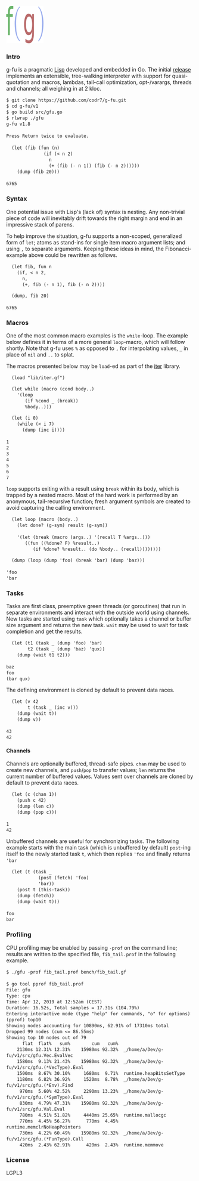![Logo](logo.png)

### Intro
g-fu is a pragmatic [Lisp](https://xkcd.com/297/) developed and embedded in Go. The initial [release](https://github.com/codr7/g-fu/tree/master/v1) implements an extensible, tree-walking interpreter with support for quasi-quotation and macros, lambdas, tail-call optimization, opt-/varargs, threads and channels; all weighing in at 2 kloc.

```
$ git clone https://github.com/codr7/g-fu.git
$ cd g-fu/v1
$ go build src/gfu.go
$ rlwrap ./gfu
g-fu v1.8

Press Return twice to evaluate.

  (let (fib (fun (n)
              (if (< n 2)
                n
                (+ (fib (- n 1)) (fib (- n 2))))))
    (dump (fib 20)))

6765
```

### Syntax
One potential issue with Lisp's (lack of) syntax is nesting. Any non-trivial piece of code will inevitably drift towards the right margin and end in an impressive stack of parens.

To help improve the situation, g-fu supports a non-scoped, generalized form of `let`; atoms as stand-ins for single item macro argument lists; and using `,` to separate arguments. Keeping these ideas in mind, the Fibonacci-example above could be rewritten as follows.

```
  (let fib, fun n
    (if, < n 2,
      n,
      (+, fib (- n 1), fib (- n 2))))
```
```
  (dump, fib 20)

6765
```

### Macros
One of the most common macro examples is the `while`-loop. The example below defines it in terms of a more general `loop`-macro, which will follow shortly. Note that g-fu uses `%` as opposed to `,` for interpolating values, `_` in place of `nil` and `..` to splat.

The macros presented below may be `load`-ed as part of the [iter](https://github.com/codr7/g-fu/blob/master/v1/lib/iter.gf) library.

```
  (load "lib/iter.gf")
```
```
  (let while (macro (cond body..)
    '(loop
       (if %cond _ (break))
       %body..)))
```
```
  (let (i 0)
    (while (< i 7)
      (dump (inc i))))

1
2
3
4
5
6
7
```

`loop` supports exiting with a result using `break` within its body, which is trapped by a nested macro. Most of the hard work is performed by an anonymous, tail-recursive function; fresh argument symbols are created to avoid capturing the calling environment.

```
  (let loop (macro (body..)
    (let done? (g-sym) result (g-sym))
  
    '(let (break (macro (args..) '(recall T %args..)))
       ((fun ((%done? F) %result..)
          (if %done? %result.. (do %body.. (recall))))))))
```
```
  (dump (loop (dump 'foo) (break 'bar) (dump 'baz)))

'foo
'bar
```

### Tasks
Tasks are first class, preemptive green threads (or goroutines) that run in separate environments and interact with the outside world using channels. New tasks are started using `task` which optionally takes a channel or buffer size argument and returns the new task. `wait` may be used to wait for task completion and get the results.

```
  (let (t1 (task _ (dump 'foo) 'bar)
        t2 (task _ (dump 'baz) 'qux))
    (dump (wait t1 t2)))

baz
foo
(bar qux)
```

The defining environment is cloned by default to prevent data races.

```
  (let (v 42
        t (task _ (inc v)))
    (dump (wait t))
    (dump v))

43
42
```

#### Channels
Channels are optionally buffered, thread-safe pipes. `chan` may be used to create new channels, and `push`/`pop` to transfer values; `len` returns the current number of buffered values. Values sent over channels are cloned by default to prevent data races.

```
  (let (c (chan 1))
    (push c 42)
    (dump (len c))
    (dump (pop c)))

1
42
```

Unbuffered channels are useful for synchronizing tasks. The following example starts with the main task (which is unbuffered by default) `post`-ing itself to the newly started task `t`, which then replies `'foo` and finally returns `'bar`

```
  (let (t (task _
            (post (fetch) 'foo)
            'bar))
    (post t (this-task))
    (dump (fetch))
    (dump (wait t)))

foo
bar
```

### Profiling
CPU profiling may be enabled by passing `-prof` on the command line; results are written to the specified file, `fib_tail.prof` in the following example.

```
$ ./gfu -prof fib_tail.prof bench/fib_tail.gf

$ go tool pprof fib_tail.prof
File: gfu
Type: cpu
Time: Apr 12, 2019 at 12:52am (CEST)
Duration: 16.52s, Total samples = 17.31s (104.79%)
Entering interactive mode (type "help" for commands, "o" for options)
(pprof) top10
Showing nodes accounting for 10890ms, 62.91% of 17310ms total
Dropped 99 nodes (cum <= 86.55ms)
Showing top 10 nodes out of 79
      flat  flat%   sum%        cum   cum%
    2130ms 12.31% 12.31%    15980ms 92.32%  _/home/a/Dev/g-fu/v1/src/gfu.Vec.EvalVec
    1580ms  9.13% 21.43%    15980ms 92.32%  _/home/a/Dev/g-fu/v1/src/gfu.(*VecType).Eval
    1500ms  8.67% 30.10%     1680ms  9.71%  runtime.heapBitsSetType
    1180ms  6.82% 36.92%     1520ms  8.78%  _/home/a/Dev/g-fu/v1/src/gfu.(*Env).Find
     970ms  5.60% 42.52%     2290ms 13.23%  _/home/a/Dev/g-fu/v1/src/gfu.(*SymType).Eval
     830ms  4.79% 47.31%    15980ms 92.32%  _/home/a/Dev/g-fu/v1/src/gfu.Val.Eval
     780ms  4.51% 51.82%     4440ms 25.65%  runtime.mallocgc
     770ms  4.45% 56.27%      770ms  4.45%  runtime.memclrNoHeapPointers
     730ms  4.22% 60.49%    15980ms 92.32%  _/home/a/Dev/g-fu/v1/src/gfu.(*FunType).Call
     420ms  2.43% 62.91%      420ms  2.43%  runtime.memmove
```

### License
LGPL3